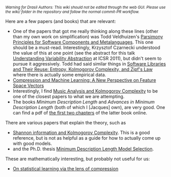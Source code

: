 <small><i>Warning for Drasil Authors: This wiki should not be edited through the web GUI. Please use the wiki/ folder in the repository and follow the normal commit-PR workflow.</i></small>

Here are a few papers (and books) that are relevant:
* One of the papers that got me really thinking along these lines (other than my own work on simplification) was Todd Veldhuizen's [Parsimony Principles for Software Components and Metalanguages](https://arxiv.org/abs/0707.4166). This one should be a must-read. Interestingly, Krzysztof Czarnecki understood the value of this at one point (see the abstract for this talk [Understanding Variability Abstraction](https://link.springer.com/chapter/10.1007/978-3-642-21347-2_1) at ICSR 2011), but didn't seem to pursue it aggressively. Todd had said similar things in [Software Libraries and Their Reuse: Entropy, Kolmogorov Complexity, and Zipf's Law](https://arxiv.org/abs/cs/0508023) where there is actually some empirical data.
* [Compression and Machine Learning: A New Perspective on Feature Space Vectors](https://www.eecs.tufts.edu/~dsculley/papers/compressionAndVectors.pdf)
* Interestingly, I find [Music Analysis and Kolmogorov Complexity](https://pdfs.semanticscholar.org/723d/22af5927ad3612006fc5ded4d86c3abbc7d2.pdf) to be one of the closest papers to what we are attempting.
* The books _Minimum Description Length_ and _Advances in Minimum Description Length_ (both of which I [Jacques] own), are very good.  One can find a pdf of [the first two chapters](https://www.researchgate.net/publication/220489271_A_Tutorial_Introduction_to_the_Minimum_Description_Length_Principle) of the latter book online.

There are various papers that explain the theory, such as
* [Shannon information and Kolmogorov Complexity](https://homepages.cwi.nl/~paulv/papers/info.pdf).  This is a good reference, but is not as helpful as a guide for how to actually come up with good models.
* and the Ph.D. thesis [Minimum Description Length Model Selection](https://www.illc.uva.nl/Research/Publications/Dissertations/DS-2008-07.text.pdf).

These are mathematically interesting, but probably not useful for us:
* [On statistical learning via the lens of compression](https://arxiv.org/abs/1610.03592)